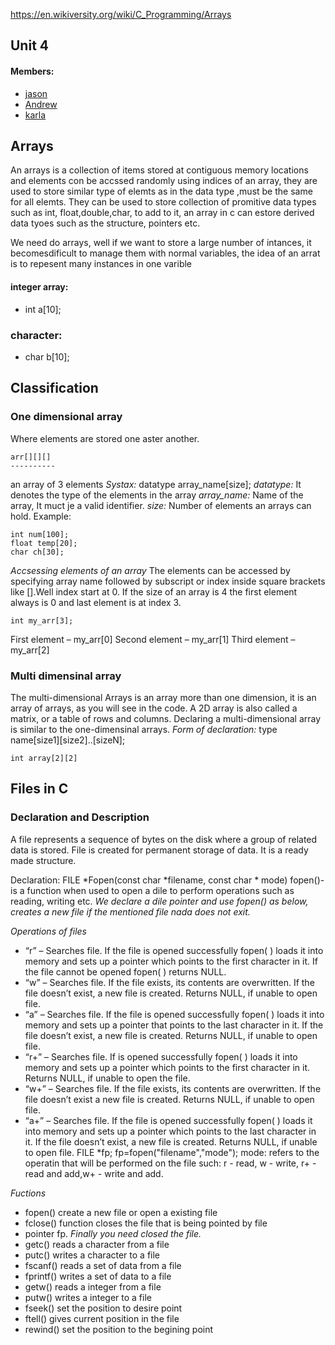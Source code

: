 https://en.wikiversity.org/wiki/C_Programming/Arrays
## Unit 4 
#### Members: 
* [jason]( )
* [Andrew]()
* [karla]()

## Arrays 

An arrays is a collection of items stored at contiguous memory 
locations and elements con be accssed randomly using indices of 
an array, they are used to store similar type of elemts as in
the data type ,must be the same for all elemts. 
They can be used to store collection of promitive data types 
such as int, float,double,char, to add to it, an array in c can
estore derived data tyoes such as the structure, pointers etc. 

We need do arrays, well if we want to store a large number of
intances, it becomesdificult to manage them with normal variables, 
the idea of an arrat is to repesent many instances in one varible

#### integer array: 

 * int a[10];

### character:
 
 * char b[10];

## Classification 

### One dimensional array
Where elements are stored one aster another. 

	arr[][][]
	----------
   an array of 3 elements
 *Systax:* datatype array_name[size];
 *datatype:* It denotes the type of the elements in the array
 *array_name:* Name of the array, It muct je a valid identifier. 
 *size:* Number of elements an arrays can hold. 
Example: 

	int num[100];
	float temp[20];
	char ch[30];  
 *Accsessing elements of an array*
 The elements can be accessed by specifying array name followed 
by subscript or index inside square brackets like [].Well index 
start at 0. If the size of an array is 4 the first element always 
is 0 and last element is at index 3. 

	int my_arr[3];
 
 First element – my_arr[0]
 Second element – my_arr[1]
 Third element – my_arr[2]

### Multi dimensinal array   

 The multi-dimensional Arrays is an array more than one dimension, 
 it is an array of arrays, as you will see in the code. A 2D array 
 is also called a matrix, or a table of rows and columns.
 Declaring a multi-dimensional array is similar to 
 the one-dimensinal arrays. 
 *Form of declaration:*
  type name[size1][size2]..[sizeN];
       
	int array[2][2]

## Files in C 



### Declaration and Description 

A file represents a sequence of bytes on the disk where a group of related data is stored. File is created for permanent 
 storage of data. It is a ready made structure.

Declaration: FILE *Fopen(const char *filename, const char * mode)
fopen()- is a function when used to open a dile to perform 
 operations such as reading, writing etc. 
*We declare a dile pointer and use fopen() as below, creates 
 a new file if the mentioned file nada does not exit.*
	
  *Operations of files*
 * “r” – Searches file. If the file is opened successfully fopen( ) loads 
  it into memory and sets up a pointer which points to the first character in it. 
  If the file cannot be opened fopen( ) returns NULL.
 * “w” – Searches file. If the file exists, its contents are overwritten. If the file doesn’t exist, 
 a new file is created. Returns NULL, if unable to open file.
 * “a” – Searches file. If the file is opened successfully fopen( ) loads it into memory and sets up 
  a pointer that points to the last character in it. 
  If the file doesn’t exist, a new file is created. Returns NULL, if unable to open file.
 * “r+” – Searches file. If is opened successfully fopen( ) loads it into memory and sets up a pointer 
  which points to the first character in it. 
  Returns NULL, if unable to open the file.
 * “w+” – Searches file. If the file exists, its contents are overwritten. If the file doesn’t exist a 
  new file is created. Returns NULL, if unable to open file.
 * “a+” – Searches file. If the file is opened successfully fopen( ) loads it into memory and sets up a 
  pointer which points to the last character in it. 
  If the file doesn’t exist, a new file is created. Returns NULL, if unable to open file.
	FILE *fp;
	fp=fopen("filename","mode");
 mode: refers to the operatin that will be performed on the file
 such: r - read, w - write, r+ - read and add,w+ - write and add.

 *Fuctions*
 * fopen() create a new file or open a existing file
 * fclose() function closes the file that is being pointed by file 
 * pointer fp. *Finally you need closed the file.*
 * getc() reads a character from a file
 * putc() writes a character to a file
 * fscanf() reads a set of data from a file
 * fprintf() writes a set of data to a file
 * getw() reads a integer from a file
 * putw() writes a integer to a file
 * fseek() set the position to desire point
 * ftell() gives current position in the file
 * rewind() set the position to the begining point
